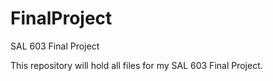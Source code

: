 # FinalProject
SAL 603 Final Project

This repository will hold all files for my SAL 603 Final Project. 
